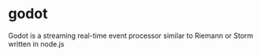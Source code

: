 godot
============

Godot is a streaming real-time event processor similar to Riemann or Storm written in node.js